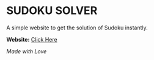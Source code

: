 
# SUDOKU SOLVER

A simple website to get the solution of Sudoku instantly.

**Website:** [Click Here](https://bit.ly/SudoSolver)

*Made with Love*